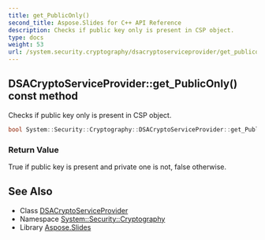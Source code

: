 ```yaml
---
title: get_PublicOnly()
second_title: Aspose.Slides for C++ API Reference
description: Checks if public key only is present in CSP object.
type: docs
weight: 53
url: /system.security.cryptography/dsacryptoserviceprovider/get_publiconly/
---
```

## DSACryptoServiceProvider::get_PublicOnly() const method


Checks if public key only is present in CSP object.

```cpp
bool System::Security::Cryptography::DSACryptoServiceProvider::get_PublicOnly() const
```


### Return Value

True if public key is present and private one is not, false otherwise.

## See Also

* Class [DSACryptoServiceProvider](../)
* Namespace [System::Security::Cryptography](../../)
* Library [Aspose.Slides](../../../)
